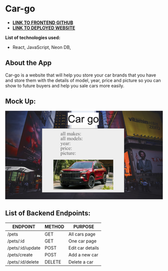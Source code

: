# Car-go

- [**LINK TO FRONTEND GITHUB**]()
- [**LINK TO DEPLOYED WEBSITE**]()



**List of technologies used:**
- React, JavaScript, Neon DB,

## About the App

Car-go is a website that will help you store your car brands that you have and store them with the details of model, year, price and picture so you can show to future buyers and help you sale cars more easily.

## Mock Up:

![index](/images/mainpage.png)



## List of Backend Endpoints:

| ENDPOINT          | METHOD | PURPOSE          |
| ------------------| ------ | -----------------|
| /pets             | GET    | All cars page    |
| /pets/:id         | GET    | One car page     |
| /pets/:id/update    | POST   | Edit car details |
| /pets/create      | POST   | Add a new car   |
| /pets/:id/delete  | DELETE | Delete a car     |

